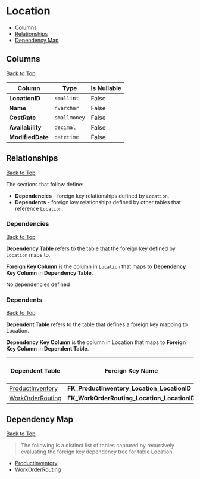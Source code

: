 # Location

* [Columns](#columns)
* [Relationships](#relationships)
* [Dependency Map](#dependency-map)

## Columns
[Back to Top](#location)

Column | Type | Is Nullable
-------|------|------------
**LocationID** | `smallint` | False
**Name** | `nvarchar` | False
**CostRate** | `smallmoney` | False
**Availability** | `decimal` | False
**ModifiedDate** | `datetime` | False

## Relationships
[Back to Top](#location)


The sections that follow define:
* **Dependencies** - foreign key relationships defined by `Location`.
* **Dependents** - foreign key relationships defined by other tables that reference `Location`.

### Dependencies
[Back to Top](#location)

**Dependency Table** refers to the table that the foreign key defined by `Location` maps to.

**Foreign Key Column** is the column in `Location` that maps to **Dependency Key Column** in **Dependency Table**.

No dependencies defined

### Dependents
[Back to Top](#location)

**Dependent Table** refers to the table that defines a foreign key mapping to Location.

**Dependency Key Column** is the column in Location that maps to **Foreign Key Column** in **Dependent Table**.

Dependent Table | Foreign Key Name | Foreign Key Column | Dependency Key Column
----------------|------------------|--------------------|----------------------
[ProductInventory](./ProductInventory.md) | **FK_ProductInventory_Location_LocationID** | `LocationID` | `LocationID`
[WorkOrderRouting](./WorkOrderRouting.md) | **FK_WorkOrderRouting_Location_LocationID** | `LocationID` | `LocationID`

## Dependency Map
[Back to Top](#location)

> The following is a distinct list of tables captured by recursively evaluating the foreign key dependency tree for table Location.

* [ProductInventory](./ProductInventory.md)
* [WorkOrderRouting](./WorkOrderRouting.md)
